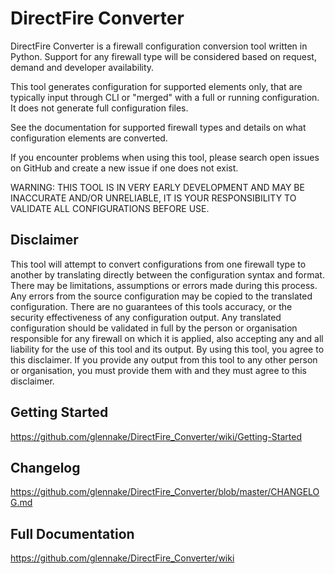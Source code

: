 # DirectFire Converter

DirectFire Converter is a firewall configuration conversion tool written in Python.
Support for any firewall type will be considered based on request, demand and developer availability.

This tool generates configuration for supported elements only, that are typically input through CLI or "merged" with a full or running configuration. It does not generate full configuration files.

See the documentation for supported firewall types and details on what configuration elements are converted.

If you encounter problems when using this tool, please search open issues on GitHub and create a new issue if one does not exist.

WARNING: THIS TOOL IS IN VERY EARLY DEVELOPMENT AND MAY BE INACCURATE AND/OR UNRELIABLE, IT IS YOUR RESPONSIBILITY TO VALIDATE ALL CONFIGURATIONS BEFORE USE.

## Disclaimer

This tool will attempt to convert configurations from one firewall type to another by translating directly between the configuration syntax and format. There may be limitations, assumptions or errors made during this process. Any errors from the source configuration may be copied to the translated configuration. There are no guarantees of this tools accuracy, or the security effectiveness of any configuration output. Any translated configuration should be validated in full by the person or organisation responsible for any firewall on which it is applied, also accepting any and all liability for the use of this tool and its output. By using this tool, you agree to this disclaimer. If you provide any output from this tool to any other person or organisation, you must provide them with and they must agree to this disclaimer.

## Getting Started

https://github.com/glennake/DirectFire_Converter/wiki/Getting-Started

## Changelog

https://github.com/glennake/DirectFire_Converter/blob/master/CHANGELOG.md

## Full Documentation

https://github.com/glennake/DirectFire_Converter/wiki
